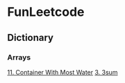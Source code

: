 # FunLeetcode

## Dictionary
### Arrays
[11. Container With Most Water](/array/leetcode11-container-with-most-water.md)
[3. 3sum](/array/leetcode15-3sum.md)